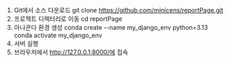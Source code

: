 1. Git에서 소스 다운로드
   git clone https://github.com/minicens/reportPage.git
2. 프로젝트 디렉터리로 이동
   cd reportPage
3. 아나콘다 환경 생성
   conda create --name my_django_env python=3.13
   conda activate my_django_env
8. 서버 실행
9. 브라우저에서 http://127.0.0.1:8000/에 접속
